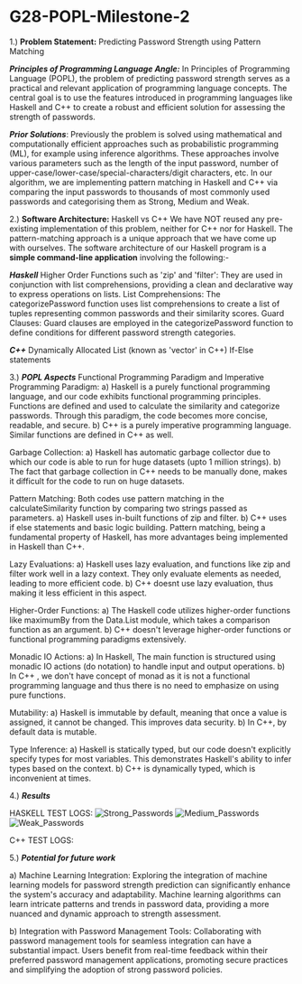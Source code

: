 # G28-POPL-Milestone-2

1.) **Problem Statement:** Predicting Password Strength using Pattern Matching

_**Principles of Programming Language Angle:**_
In Principles of Programming Language (POPL), the problem of predicting password strength serves as a practical and relevant application of programming language concepts. The central goal is to use the features introduced in programming languages like Haskell and C++ to create a robust and efficient solution for assessing the strength of passwords. 

_**Prior Solutions**_:
Previously the problem is solved using mathematical and computationally efficient approaches such as probabilistic programming (ML), for example using inference algorithms. These approaches involve  various parameters such as the length of the input password, number of upper-case/lower-case/special-characters/digit characters, etc. 
In our algorithm, we are implementing pattern matching in Haskell and C++ via comparing the input passwords to thousands of most commonly used passwords and categorising them as Strong, Medium and Weak.


2.) **Software Architecture:** Haskell vs C++
We have NOT reused any pre-existing implementation of this problem, neither for C++ nor for Haskell. The pattern-matching approach is a unique approach that we have come up with ourselves. 
The software architecture of our Haskell program is a **simple command-line application** involving the following:-

_**Haskell**_
Higher Order Functions such as 'zip' and 'filter':  They are used in conjunction with list comprehensions, providing a clean and declarative way to express operations on lists.
List Comprehensions: The categorizePassword function uses list comprehensions to create a list of tuples representing common passwords and their similarity scores.
Guard Clauses: Guard clauses are employed in the categorizePassword function to define conditions for different password strength categories.

_**C++**_
Dynamically Allocated List (known as 'vector' in C++)
If-Else statements


3.) _**POPL Aspects**_
Functional Programming Paradigm and Imperative Programming Paradigm: 
a) Haskell is a purely functional programming language, and our code exhibits functional programming principles. Functions are defined and used to calculate the similarity and categorize passwords. Through this paradigm, the code becomes more concise, readable, and secure.
b) C++ is a purely imperative programming language. Similar functions are defined in C++ as well. 

Garbage Collection: 
a) Haskell has automatic garbage collector due to which our code is able to run for huge datasets (upto 1 million strings).
b) The fact that garbage collection in C++ needs to be manually done, makes it difficult for the code to run on huge datasets.

Pattern Matching: Both codes use pattern matching in the calculateSimilarity function by comparing two strings passed as parameters. 
a) Haskell uses in-built functions of zip and filter.
b) C++ uses if else statements and basic logic building.
Pattern matching, being a fundamental property of Haskell, has more advantages being implemented in Haskell than C++.

Lazy Evaluations: 
a) Haskell uses lazy evaluation, and functions like zip and filter work well in a lazy context. They only evaluate elements as needed, leading to more efficient code.
b) C++ doesnt use lazy evaluation, thus making it less efficient in this aspect.

Higher-Order Functions: 
a) The Haskell code utilizes higher-order functions like maximumBy from the Data.List module, which takes a comparison function as an argument.
b) C++ doesn't leverage higher-order functions or functional programming paradigms extensively.

Monadic IO Actions: 
a) In Haskell, The main function is structured using monadic IO actions (do notation) to handle input and output operations.
b) In C++ , we don't have concept of monad as it is not a functional programming language and thus there is no need to emphasize on using pure functions.  

Mutability: 
a) Haskell is immutable by default, meaning that once a value is assigned, it cannot be changed. This improves data security.
b) In C++, by default data is mutable.

Type Inference: 
a) Haskell is statically typed, but our code doesn't explicitly specify types for most variables. This demonstrates Haskell's ability to infer types based on the context.
b) C++ is dynamically typed, which is inconvenient at times.

4.) _**Results**_

HASKELL TEST LOGS:
![Strong_Passwords](https://github.com/devansh-agarwal1/G28-POPL-Milestone-2/assets/119934651/c2d781c3-da5e-4368-ac77-722a7106a1e1)
![Medium_Passwords](https://github.com/devansh-agarwal1/G28-POPL-Milestone-2/assets/119934651/bfcdc522-cb82-461c-a302-5ab950e5c152)
![Weak_Passwords](https://github.com/devansh-agarwal1/G28-POPL-Milestone-2/assets/119934651/37fb989d-4f50-4f6d-9269-af7a22690642)

C++ TEST LOGS:





5.) _**Potential for future work**_

a) Machine Learning Integration:
Exploring the integration of machine learning models for password strength prediction can significantly enhance the system's accuracy and adaptability. Machine learning algorithms can learn intricate patterns and trends in password data, providing a more nuanced and dynamic approach to strength assessment.

b) Integration with Password Management Tools:
Collaborating with password management tools for seamless integration can have a substantial impact. Users benefit from real-time feedback within their preferred password management applications, promoting secure practices and simplifying the adoption of strong password policies.
